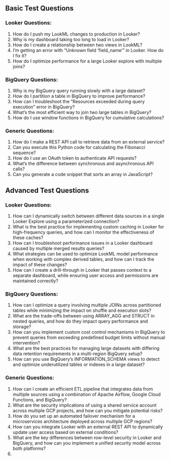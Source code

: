 ## Basic Test Questions
### Looker Questions:
1. How do I push my LookML changes to production in Looker?
2. Why is my dashboard taking too long to load in Looker?
3. How do I create a relationship between two views in LookML?
4. I’m getting an error with “Unknown field ‘field_name’” in Looker. How do I fix it?
5. How do I optimize performance for a large Looker explore with multiple joins?
### BigQuery Questions:
1. Why is my BigQuery query running slowly with a large dataset?
2. How do I partition a table in BigQuery to improve performance?
3. How can I troubleshoot the “Resources exceeded during query execution” error in BigQuery?
4. What’s the most efficient way to join two large tables in BigQuery?
5. How do I use window functions in BigQuery for cumulative calculations?
### Generic Questions:
1. How do I make a REST API call to retrieve data from an external service?
2. Can you execute this Python code for calculating the Fibonacci sequence?
3. How do I use an OAuth token to authenticate API requests?
4. What’s the difference between synchronous and asynchronous API calls?
5. Can you generate a code snippet that sorts an array in JavaScript?
## Advanced Test Questions
### Looker Questions:
1. How can I dynamically switch between different data sources in a single Looker Explore using a parameterized connection?
2. What is the best practice for implementing custom caching in Looker for high-frequency queries, and how can I monitor the effectiveness of these caches?
3. How can I troubleshoot performance issues in a Looker dashboard caused by multiple merged results queries?
4. What strategies can be used to optimize LookML model performance when working with complex derived tables, and how can I track the impact of these changes?
5. How can I create a drill-through in Looker that passes context to a separate dashboard, while ensuring user access and permissions are maintained correctly?
### BigQuery Questions:
1. How can I optimize a query involving multiple JOINs across partitioned tables while minimizing the impact on shuffle and execution slots?
2. What are the trade-offs between using ARRAY_AGG and STRUCT in nested queries, and how do they impact query performance and storage?
3. How can you implement custom cost control mechanisms in BigQuery to prevent queries from exceeding predefined budget limits without manual intervention?
4. What are the best practices for managing large datasets with differing data retention requirements in a multi-region BigQuery setup?
5. How can you use BigQuery’s INFORMATION_SCHEMA views to detect and optimize underutilized tables or indexes in a large dataset?
### Generic Questions:
1. How can I create an efficient ETL pipeline that integrates data from multiple sources using a combination of Apache Airflow, Google Cloud Functions, and BigQuery?
2. What are the security implications of using a shared service account across multiple GCP projects, and how can you mitigate potential risks?
3. How do you set up an automated failover mechanism for a microservices architecture deployed across multiple GCP regions?
4. How can you integrate Looker with an external REST API to dynamically update user access based on external conditions?
5. What are the key differences between row-level security in Looker and BigQuery, and how can you implement a unified security model across both platforms?
6. 
